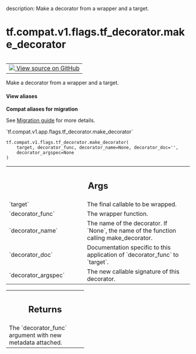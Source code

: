 description: Make a decorator from a wrapper and a target.

<div itemscope itemtype="http://developers.google.com/ReferenceObject">
<meta itemprop="name" content="tf.compat.v1.flags.tf_decorator.make_decorator" />
<meta itemprop="path" content="Stable" />
</div>

# tf.compat.v1.flags.tf_decorator.make_decorator

<!-- Insert buttons and diff -->

<table class="tfo-notebook-buttons tfo-api nocontent" align="left">
<td>
  <a target="_blank" href="https://github.com/tensorflow/tensorflow/blob/r2.2/tensorflow/python/util/tf_decorator.py#L67-L111">
    <img src="https://www.tensorflow.org/images/GitHub-Mark-32px.png" />
    View source on GitHub
  </a>
</td>
</table>



Make a decorator from a wrapper and a target.

<section class="expandable">
  <h4 class="showalways">View aliases</h4>
  <p>
<b>Compat aliases for migration</b>
<p>See
<a href="https://www.tensorflow.org/guide/migrate">Migration guide</a> for
more details.</p>
<p>`tf.compat.v1.app.flags.tf_decorator.make_decorator`</p>
</p>
</section>

<pre class="devsite-click-to-copy prettyprint lang-py tfo-signature-link">
<code>tf.compat.v1.flags.tf_decorator.make_decorator(
    target, decorator_func, decorator_name=None, decorator_doc='',
    decorator_argspec=None
)
</code></pre>



<!-- Placeholder for "Used in" -->


<!-- Tabular view -->
 <table class="responsive fixed orange">
<colgroup><col width="214px"><col></colgroup>
<tr><th colspan="2"><h2 class="add-link">Args</h2></th></tr>

<tr>
<td>
`target`
</td>
<td>
The final callable to be wrapped.
</td>
</tr><tr>
<td>
`decorator_func`
</td>
<td>
The wrapper function.
</td>
</tr><tr>
<td>
`decorator_name`
</td>
<td>
The name of the decorator. If `None`, the name of the
function calling make_decorator.
</td>
</tr><tr>
<td>
`decorator_doc`
</td>
<td>
Documentation specific to this application of
`decorator_func` to `target`.
</td>
</tr><tr>
<td>
`decorator_argspec`
</td>
<td>
The new callable signature of this decorator.
</td>
</tr>
</table>



<!-- Tabular view -->
 <table class="responsive fixed orange">
<colgroup><col width="214px"><col></colgroup>
<tr><th colspan="2"><h2 class="add-link">Returns</h2></th></tr>
<tr class="alt">
<td colspan="2">
The `decorator_func` argument with new metadata attached.
</td>
</tr>

</table>

